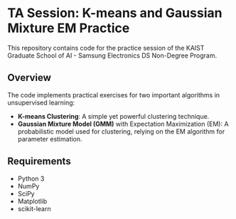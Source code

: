 # TA Session: K-means and Gaussian Mixture EM Practice

This repository contains code for the practice session of the KAIST Graduate School of AI - Samsung Electronics DS Non-Degree Program.

## Overview

The code implements practical exercises for two important algorithms in unsupervised learning:
- **K-means Clustering**: A simple yet powerful clustering technique.
- **Gaussian Mixture Model (GMM)** with Expectation Maximization (EM): A probabilistic model used for clustering, relying on the EM algorithm for parameter estimation.

## Requirements

- Python 3
- NumPy
- SciPy
- Matplotlib
- scikit-learn

